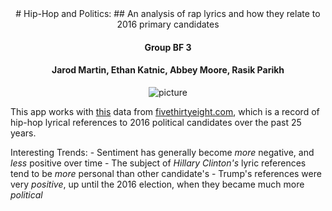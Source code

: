 <center>
# Hip-Hop and Politics:
## An analysis of rap lyrics and how they relate to 2016 primary candidates


#### Group BF 3
#### Jarod Martin, Ethan Katnic, Abbey Moore, Rasik Parikh

![picture](https://i.imgur.com/diy88vX.jpg)
</center>

  This app works with [this](https://github.com/fivethirtyeight/data/tree/master/hip-hop-candidate-lyrics) data from [fivethirtyeight.com]("http://fivethirtyeight.com/"), which is a record of hip-hop lyrical references to 2016 political candidates over the past 25 years.
  
  Interesting Trends: 
    - Sentiment has generally become *more* negative, and *less* positive over time
    - The subject of _Hillary Clinton's_ lyric references tend to be *more* personal than other candidate's
    - Trump's references were very _positive_, up until the 2016 election, when they became much more _political_
